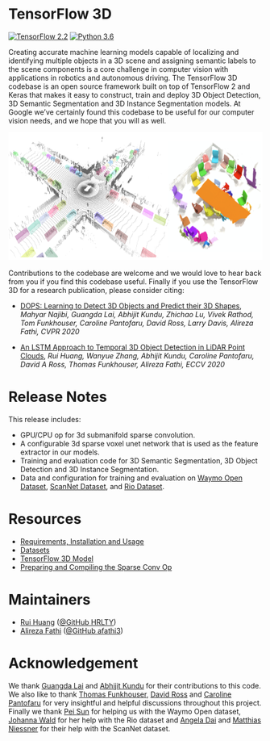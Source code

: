 # TensorFlow 3D
[![TensorFlow 2.2](https://img.shields.io/badge/TensorFlow-2.2-FF6F00?logo=tensorflow)](https://github.com/tensorflow/tensorflow/releases/tag/v2.2.0)
[![Python 3.6](https://img.shields.io/badge/Python-3.6-3776AB)](https://www.python.org/downloads/release/python-360/)

Creating accurate machine learning models capable of localizing and identifying
multiple objects in a 3D scene and assigning semantic labels to the scene components is a core challenge in computer vision with applications in robotics and autonomous driving. The TensorFlow 3D codebase is an open source framework built on top of TensorFlow 2 and Keras that makes it easy to construct, train and deploy 3D Object Detection, 3D Semantic Segmentation and 3D Instance Segmentation models. At Google we’ve certainly found this codebase to be useful for our computer vision needs, and we hope that you will as well.

<p align="center"><img src="doc/img/tf3d.png" width=676 height=254></p>

Contributions to the codebase are welcome and we would love to hear back from
you if you find this codebase useful. Finally if you use the TensorFlow 3D for a research publication, please consider citing:

* <a href='https://arxiv.org/abs/2004.01170' target='_blank'>DOPS: Learning to Detect 3D Objects and Predict their 3D Shapes</a>,
<em>Mahyar Najibi, Guangda Lai, Abhijit Kundu, Zhichao Lu, Vivek Rathod, Tom Funkhouser, Caroline Pantofaru, David Ross, Larry Davis, Alireza Fathi, CVPR 2020</em>

* <a href='https://arxiv.org/abs/2007.12392' target='_blank'>An LSTM Approach to Temporal 3D Object Detection in LiDAR Point Clouds</a>, <em>Rui Huang, Wanyue Zhang, Abhijit Kundu, Caroline Pantofaru, David A Ross, Thomas Funkhouser, Alireza Fathi, ECCV 2020</em>

# Release Notes

This release includes:

* GPU/CPU op for 3d submanifold sparse convolution.
* A configurable 3d sparse voxel unet network that is used as the feature extractor in our models.
* Training and evaluation code for 3D Semantic Segmentation, 3D Object Detection and 3D Instance Segmentation.
* Data and configuration for training and evaluation on <a href='https://waymo.com/open/' target='_blank'>Waymo Open Dataset</a>, <a href='http://www.scan-net.org/' target='_blank'>ScanNet Dataset</a>, and <a href='https://waldjohannau.github.io/RIO/' target='_blank'>Rio Dataset</a>.

# Resources

* <a href='doc/usage.md' target='_blank'>Requirements, Installation and Usage</a>
* <a href='doc/tf3d_datasets.md' target='_blank'>Datasets</a>
* <a href='doc/models.md' target='_blank'>TensorFlow 3D Model</a>
* <a href='ops/README.md' target='_blank'>Preparing and Compiling the Sparse Conv Op</a>

# Maintainers

* <a href='https://sites.google.com/corp/view/ruihuang/home' target='_blank'>Rui Huang</a> (<a href='https://github.com/HRLTY' target='_blank'>@GitHub HRLTY</a>)
* <a href='https://www.alirezafathi.org/' target='_blank'>Alireza Fathi</a> (<a href='https://github.com/afathi3' target='_blank'>@GitHub afathi3</a>)

# Acknowledgement

We thank <a href='https://www.linkedin.com/in/guangda-lai-31a5ab53/?originalSubdomain=cn' target='_blank'>Guangda Lai</a> and <a href='https://abhijitkundu.info/' target='_blank'>Abhijit Kundu</a> for their contributions to this code. We also like to thank <a href='https://www.cs.princeton.edu/~funk/' target='_blank'>Thomas Funkhouser</a>, <a href='http://www.cs.toronto.edu/~dross/' target='_blank'>David Ross</a> and <a href='https://www.linkedin.com/in/carolinepantofaru/' target='_blank'>Caroline Pantofaru</a> for very insightful and helpful discussions throughout this project. Finally we thank <a href='https://www.linkedin.com/in/pei-sun-4a817816/' target='_blank'>Pei Sun</a> for helping us with the Waymo Open dataset, <a href='https://scholar.google.de/citations?user=dfjN3YAAAAAJ&hl=en' target='_blank'>Johanna Wald</a> for her help with the Rio dataset and <a href='https://www.3dunderstanding.org/team.html' target='_blank'>Angela Dai</a> and <a href='https://www.niessnerlab.org/' target='_blank'>Matthias Niessner</a> for their help with the ScanNet dataset.

